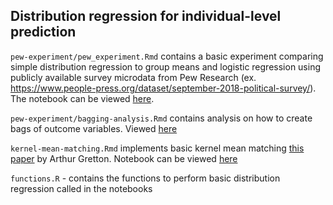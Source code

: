 ## Distribution regression for individual-level prediction

`pew-experiment/pew_experiment.Rmd` contains a basic experiment comparing simple distribution regression to group means and logistic regression using publicly available survey microdata from Pew Research (ex. https://www.people-press.org/dataset/september-2018-political-survey/).  The notebook can be viewed [here](https://vcbradley.github.io/bdr/pew-experiment/pew_experiment.html).

`pew-experiment/bagging-analysis.Rmd` contains analysis on how to create bags of outcome variables.  Viewed [here](https://vcbradley.github.io/bdr/pew-experiment/bagging-analysis.html)

`kernel-mean-matching.Rmd` implements basic kernel mean matching [this paper](http://www.cs.cmu.edu/~arthurg/papers/covariateShiftChapter.pdf) by Arthur Gretton.  Notebook can be viewed [here](https://vcbradley.github.io/bdr/kernel-mean-matching.html)

`functions.R` - contains the functions to perform basic distribution regression called in the notebooks


